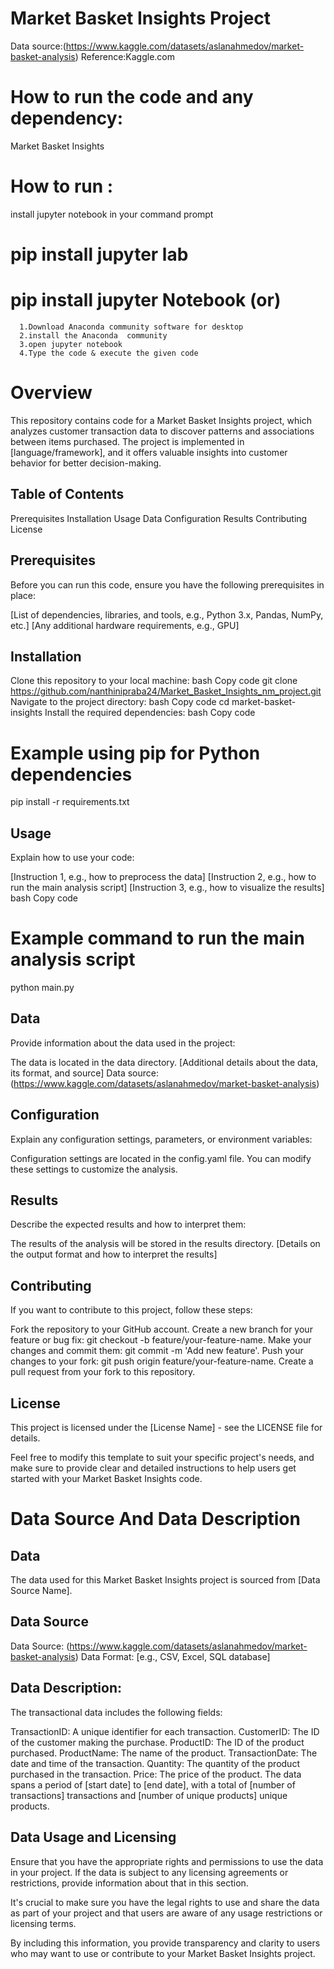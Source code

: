 # Market Basket Insights Project 

Data source:(https://www.kaggle.com/datasets/aslanahmedov/market-basket-analysis)
Reference:Kaggle.com
# How to run the code and any dependency:
   Market Basket Insights

# How to run :
 install jupyter notebook in your command prompt
 # pip install jupyter lab
 # pip install jupyter Notebook (or)
      1.Download Anaconda community software for desktop
      2.install the Anaconda  community
      3.open jupyter notebook
      4.Type the code & execute the given code


# Overview
This repository contains code for a Market Basket Insights project, which analyzes customer transaction data to discover patterns and associations between items purchased. The project is implemented in [language/framework], and it offers valuable insights into customer behavior for better decision-making.

## Table of Contents
Prerequisites
Installation
Usage
Data
Configuration
Results
Contributing
License

## Prerequisites
Before you can run this code, ensure you have the following prerequisites in place:

[List of dependencies, libraries, and tools, e.g., Python 3.x, Pandas, NumPy, etc.]
[Any additional hardware requirements, e.g., GPU]

## Installation
Clone this repository to your local machine:
bash
Copy code
git clone https://github.com/nanthinipraba24/Market_Basket_Insights_nm_project.git
Navigate to the project directory:
bash
Copy code
cd market-basket-insights
Install the required dependencies:
bash
Copy code
# Example using pip for Python dependencies
pip install -r requirements.txt

## Usage
Explain how to use your code:

[Instruction 1, e.g., how to preprocess the data]
[Instruction 2, e.g., how to run the main analysis script]
[Instruction 3, e.g., how to visualize the results]
bash
Copy code
# Example command to run the main analysis script
python main.py

## Data
Provide information about the data used in the project:

The data is located in the data directory.
[Additional details about the data, its format, and source]
Data source:(https://www.kaggle.com/datasets/aslanahmedov/market-basket-analysis)

## Configuration
Explain any configuration settings, parameters, or environment variables:

Configuration settings are located in the config.yaml file.
You can modify these settings to customize the analysis.

## Results
Describe the expected results and how to interpret them:

The results of the analysis will be stored in the results directory.
[Details on the output format and how to interpret the results]

## Contributing
If you want to contribute to this project, follow these steps:

Fork the repository to your GitHub account.
Create a new branch for your feature or bug fix: git checkout -b feature/your-feature-name.
Make your changes and commit them: git commit -m 'Add new feature'.
Push your changes to your fork: git push origin feature/your-feature-name.
Create a pull request from your fork to this repository.

## License
This project is licensed under the [License Name] - see the LICENSE file for details.

Feel free to modify this template to suit your specific project's needs, and make sure to provide clear and detailed instructions to help users get started with your Market Basket Insights code.








# Data Source And Data Description

## Data
The data used for this Market Basket Insights project is sourced from [Data Source Name].

## Data Source
Data Source: (https://www.kaggle.com/datasets/aslanahmedov/market-basket-analysis)
Data Format: [e.g., CSV, Excel, SQL database]

## Data Description:
The transactional data includes the following fields:

TransactionID: A unique identifier for each transaction.
CustomerID: The ID of the customer making the purchase.
ProductID: The ID of the product purchased.
ProductName: The name of the product.
TransactionDate: The date and time of the transaction.
Quantity: The quantity of the product purchased in the transaction.
Price: The price of the product.
The data spans a period of [start date] to [end date], with a total of [number of transactions] transactions and [number of unique products] unique products.

## Data Usage and Licensing
Ensure that you have the appropriate rights and permissions to use the data in your project. If the data is subject to any licensing agreements or restrictions, provide information about that in this section.

It's crucial to make sure you have the legal rights to use and share the data as part of your project and that users are aware of any usage restrictions or licensing terms.

By including this information, you provide transparency and clarity to users who may want to use or contribute to your Market Basket Insights project.






